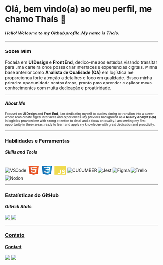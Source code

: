 # Olá, bem vindo(a) ao meu perfil, me chamo Thaís 👋
#### *Hello! Welcome to my Github profile. My name is Thaís.*

---

### Sobre Mim 
<div style="font-size: 14px";>
Focada em <strong>UI Design</strong> e <strong>Front End</strong>, dedico-me aos estudos visando transitar para uma carreira onde possa criar interfaces e experiências digitais. Minha base anterior como <strong>Analista de Qualidade (QA)</strong> em logística me proporcionou forte atenção a detalhes e foco em qualidade. Busco minha primeira oportunidade nestas áreas, pronta para aprender e aplicar meus conhecimentos com muita dedicação e proatividade.
</div>

---
#### *About Me*
<div style="font-size: 10px";>
Focused on <strong>UI Design</strong> and <strong>Front End</strong>, I am dedicating myself to studies aiming to transition into a career where I can create digital interfaces and experiences. My previous background as a <strong>Quality Analyst (QA)</strong> in logistics provided me with strong attention to detail and a focus on quality. I am seeking my first opportunity in these areas, ready to learn and apply my knowledge with great dedication and proactivity.
</div>

---
### Habilidades e Ferramentas 
#### *Skills and Tools*

<div style="display: inline_block"><br>
<img align="center" alt="VSCode" height="30" width="40"src="https://cdn.jsdelivr.net/gh/devicons/devicon@latest/icons/vscode/vscode-original-wordmark.svg"/>
<img align="center" alt="HTML" height="30" width="40" src="https://raw.githubusercontent.com/devicons/devicon/master/icons/html5/html5-original.svg">
<img align="center" alt="CSS" height="30" width="40" src="https://raw.githubusercontent.com/devicons/devicon/master/icons/css3/css3-original.svg">
<img align="center" alt="JS" height="30" width="40" src="https://raw.githubusercontent.com/devicons/devicon/master/icons/javascript/javascript-plain.svg">
 
  <img align="center" alt="CUCUMBER" height="30" width="40" src="https://cdn.jsdelivr.net/gh/devicons/devicon@latest/icons/cucumber/cucumber-plain.svg"/>
  <img align="center" alt="Jest" height="30" width="40" src="https://cdn.jsdelivr.net/gh/devicons/devicon@latest/icons/jest/jest-plain.svg"/>
  <img align="center" alt="Figma" height="30" width="40" src="https://cdn.jsdelivr.net/gh/devicons/devicon@latest/icons/figma/figma-original.svg" />
  <img align="center" alt="Trello" height="30" width="40" src="https://cdn.jsdelivr.net/gh/devicons/devicon@latest/icons/trello/trello-original.svg" />
  <img align="center" alt="Notion" height="30" width="40" src="https://cdn.jsdelivr.net/gh/devicons/devicon@latest/icons/notion/notion-original.svg" />       
  </div>


---
### Estatísticas do GitHub
#### *GitHub Stats*
<div>
  <a href="https://github.com/ThaVieiras">
  <img height="180px" src="https://github-readme-stats.vercel.app/api?username=ThaVieiras&show_icons=true&theme=ayu-mirage&include_all_commits=true&count_private=true"/>
  <img height="180px" src="https://github-readme-stats.vercel.app/api/top-langs/?username=ThaVieiras&layout=compact&langs_count=6&theme=ayu-mirage"/>
</div>

---

### Contato
#### Contact
<div>
  <a href="https://www.linkedin.com/in/thaisvieiras" target="_blank"><img src="https://img.shields.io/badge/LinkedIn-blue?logo=LinkedIn&style=for-the-badge"></a>
  <a href="mailto:tvs01@hotmail.com"><img src="https://img.shields.io/badge/Microsoft_Outlook-0078D4?style=for-the-badge&logo=microsoft-outlook&logoColor=white"></a>
  </div>
